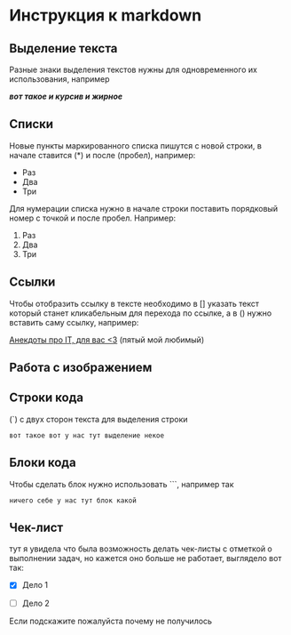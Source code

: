 # Инструкция к markdown

## Выделение текста

Разные знаки выделения текстов нужны для одновременного их использования, например

__*вот такое и курсив и жирное*__

## Списки

Новые пункты маркированного списка пишутся с новой строки, в начале ставится (*) и после (пробел), например:

* Раз
* Два
* Три

Для нумерации списка нужно в начале строки поставить порядковый номер с точкой и после пробел. Например:

1. Раз
2. Два
3. Три

## Ссылки

Чтобы отобразить ссылку в тексте необходимо в [] указать текст который станет кликабельным для перехода по ссылке, а в () нужно вставить саму ссылку, например: 

[Анекдоты про IT, для вас <3](https://mf.grsu.by/UchProc/lib/anec) (пятый мой любимый)

## Работа с изображением

## Строки кода

(`) с двух сторон текста для выделения строки 

`вот такое вот у нас тут выделение некое`

## Блоки кода

Чтобы сделать блок нужно использовать ```, например так

```
ничего себе у нас тут блок какой
```

## Чек-лист

тут я увидела что была возможность делать чек-листы с отметкой о выполнении задач, но кажется оно больше не работает, выглядело вот так:

- [x] Дело 1

- [ ] Дело 2

Если подскажите пожалуйста почему не получилось

